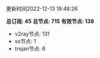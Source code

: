 更新时间2022-12-13 19:48:26

**总订阅: 45**
**总节点: 715**
**有效节点: 138**
- v2ray节点: 131
- ss节点: 1
- trojan节点: 6
